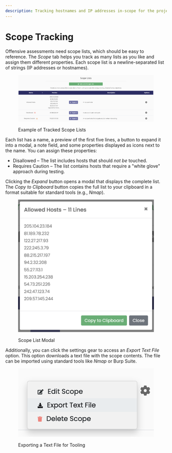 ```yaml
---
description: Tracking hostnames and IP addresses in-scope for the project
---
```


# Scope Tracking

Offensive assessments need scope lists, which should be easy to reference. The _Scope_ tab helps you track as many lists as you like and assign them different properties. Each scope list is a newline-separated list of strings (IP addresses or hostnames).

<figure><img src="../../../.gitbook/assets/image (79).png" alt=""><figcaption><p>Example of Tracked Scope Lists</p></figcaption></figure>

Each list has a name, a preview of the first five lines, a button to expand it into a modal, a note field, and some properties displayed as icons next to the name. You can assign these properties:

* Disallowed – The list includes hosts that should _not be_ touched.
* Requires Caution – The list contains hosts that require a "white glove" approach during testing.

Clicking the _Expand_ button opens a modal that displays the complete list. The _Copy to Clipboard_ button copies the full list to your clipboard in a format suitable for standard tools (e.g., _Nmap_).

<figure><img src="../../../.gitbook/assets/image (80).png" alt=""><figcaption><p>Scope List Modal</p></figcaption></figure>

Additionally, you can click the settings gear to access an _Export Text File_ option. This option downloads a text file with the scope contents. The file can be imported using standard tools like _Nmap_ or Burp Suite.

<figure><img src="../../../.gitbook/assets/image (81).png" alt=""><figcaption><p>Exporting a Text File for Tooling</p></figcaption></figure>

